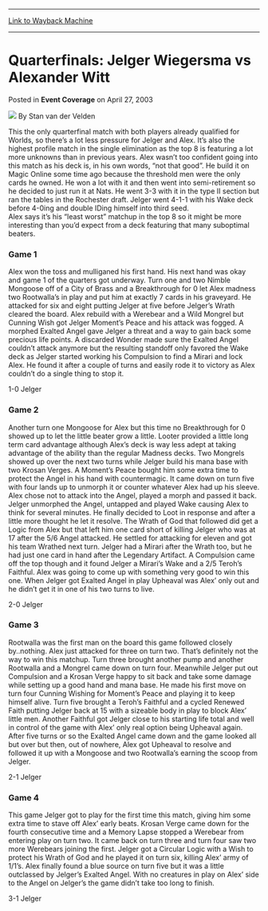 
---
[Link to Wayback Machine](https://web.archive.org/web/20171031005801/https://magic.wizards.com/en/articles/archive/event-coverage/quarterfinals-jelger-wiegersma-vs-alexander-witt-2003-04-27)

[_metadata_:author]:- "Stan van der Velden"
[_metadata_:description]:- "This the only quarterfinal match with both players already qualified for Worlds, so there’s a lot less pressure for Jelger and Alex. It’s also the highest profile match in the single elimination as the top 8 is featuring a lot more unknowns than in previous years. Alex wasn’t too confident going into this match as his deck is, in his own words, “not that good”. He build it on Magic Online some time ago because the threshold men were the only cards he owned. He won a lot with it and then went into semi-retirement so he decided to just run it at Nats."
[_metadata_:generator]:- "Drupal 7 (http://drupal.org)"
[_metadata_:node]:- "595116"
[_metadata_:publish_date]:- "2003-04-27"
[_metadata_:source]:- "div-main-content"
[_metadata_:title]:- "Quarterfinals: Jelger Wiegersma vs Alexander Witt"
[_metadata_:wayback_capture_timestamp]:- "2017-10-31 00:58:01"
[_metadata_:wayback_raw_url]:- "https://web.archive.org/web/20171031005801id_/https://magic.wizards.com/en/articles/archive/event-coverage/quarterfinals-jelger-wiegersma-vs-alexander-witt-2003-04-27"
[_metadata_:wayback_url]:- "https://magic.wizards.com/en/articles/archive/event-coverage/quarterfinals-jelger-wiegersma-vs-alexander-witt-2003-04-27"
---


Quarterfinals: Jelger Wiegersma vs Alexander Witt
=================================================



 Posted in **Event Coverage**
 on April 27, 2003 






![](https://media.magic.wizards.com/styles/auth_small/public/generic-avatar-150_242.png)
By Stan van der Velden











This the only quarterfinal match with both players already qualified for Worlds, so there’s a lot less pressure for Jelger and Alex. It’s also the highest profile match in the single elimination as the top 8 is featuring a lot more unknowns than in previous years. Alex wasn’t too confident going into this match as his deck is, in his own words, “not that good”. He build it on Magic Online some time ago because the threshold men were the only cards he owned. He won a lot with it and then went into semi-retirement so he decided to just run it at Nats. He went 3-3 with it in the type II section but ran the tables in the Rochester draft. Jelger went 4-1-1 with his Wake deck before 4-0ing and double IDing himself into third seed.  
 Alex says it’s his “least worst” matchup in the top 8 so it might be more interesting than you’d expect from a deck featuring that many suboptimal beaters.

### Game 1

Alex won the toss and mulliganed his first hand. His next hand was okay and game 1 of the quarters got underway. Turn one and two Nimble Mongoose off of a City of Brass and a Breakthrough for 0 let Alex madness two Rootwalla’s in play and put him at exactly 7 cards in his graveyard. He attacked for six and eight putting Jelger at five before Jelger’s Wrath cleared the board. Alex rebuild with a Werebear and a Wild Mongrel but Cunning Wish got Jelger Moment’s Peace and his attack was fogged. A morphed Exalted Angel gave Jelger a threat and a way to gain back some precious life points. A discarded Wonder made sure the Exalted Angel couldn’t attack anymore but the resulting standoff only favored the Wake deck as Jelger started working his Compulsion to find a Mirari and lock Alex. He found it after a couple of turns and easily rode it to victory as Alex couldn’t do a single thing to stop it.

1-0 Jelger

### Game 2

Another turn one Mongoose for Alex but this time no Breakthrough for 0 showed up to let the little beater grow a little. Looter provided a little long term card advantage although Alex’s deck is way less adept at taking advantage of the ability than the regular Madness decks. Two Mongrels showed up over the next two turns while Jelger build his mana base with two Krosan Verges. A Moment’s Peace bought him some extra time to protect the Angel in his hand with countermagic. It came down on turn five with four lands up to unmorph it or counter whatever Alex had up his sleeve. Alex chose not to attack into the Angel, played a morph and passed it back. Jelger unmorphed the Angel, untapped and played Wake causing Alex to think for several minutes. He finally decided to Loot in response and after a little more thought he let it resolve. The Wrath of God that followed did get a Logic from Alex but that left him one card short of killing Jelger who was at 17 after the 5/6 Angel attacked. He settled for attacking for eleven and got his team Wrathed next turn. Jelger had a Mirari after the Wrath too, but he had just one card in hand after the Legendary Artifact. A Compulsion came off the top though and it found Jelger a Mirari’s Wake and a 2/5 Teroh’s Faithful. Alex was going to come up with something very good to win this one. When Jelger got Exalted Angel in play Upheaval was Alex’ only out and he didn’t get it in one of his two turns to live.

2-0 Jelger

### Game 3

Rootwalla was the first man on the board this game followed closely by..nothing. Alex just attacked for three on turn two. That’s definitely not the way to win this matchup. Turn three brought another pump and another Rootwalla and a Mongrel came down on turn four. Meanwhile Jelger put out Compulsion and a Krosan Verge happy to sit back and take some damage while setting up a good hand and mana base. He made his first move on turn four Cunning Wishing for Moment’s Peace and playing it to keep himself alive. Turn five brought a Teroh’s Faithful and a cycled Renewed Faith putting Jelger back at 15 with a sizeable body in play to block Alex’ little men. Another Faithful got Jelger close to his starting life total and well in control of the game with Alex’ only real option being Upheaval again. After five turns or so the Exalted Angel came down and the game looked all but over but then, out of nowhere, Alex got Upheaval to resolve and followed it up with a Mongoose and two Rootwalla’s earning the scoop from Jelger.

2-1 Jelger

### Game 4

This game Jelger got to play for the first time this match, giving him some extra time to stave off Alex’ early beats. Krosan Verge came down for the fourth consecutive time and a Memory Lapse stopped a Werebear from entering play on turn two. It came back on turn three and turn four saw two more Werebears joining the first. Jelger got a Circular Logic with a Wish to protect his Wrath of God and he played it on turn six, killing Alex’ army of 1/1’s. Alex finally found a blue source on turn five but it was a little outclassed by Jelger’s Exalted Angel. With no creatures in play on Alex’ side to the Angel on Jelger’s the game didn’t take too long to finish.

3-1 Jelger







